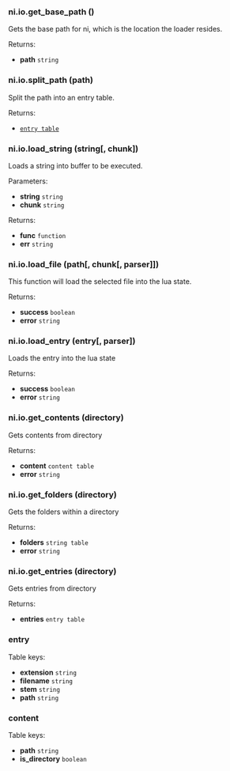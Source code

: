 ### ni.io.get_base_path ()

Gets the base path for ni, which is the location the loader resides.

Returns:
- **path** `string`

### ni.io.split_path (path)

Split the path into an entry table.

Returns:
- [`entry table`](#entry)

### ni.io.load_string (string[, chunk])

Loads a string into buffer to be executed.

Parameters:
- **string** `string`
- **chunk** `string`

Returns:
- **func** `function`
- **err** `string`

### ni.io.load_file (path[, chunk[, parser]])

This function will load the selected file into the lua state.

Returns:
- **success** `boolean`
- **error** `string`

### ni.io.load_entry (entry[, parser])

Loads the entry into the lua state

Returns:
- **success** `boolean`
- **error** `string`

### ni.io.get_contents (directory)

Gets contents from directory

Returns:
- **content** `content table`
- **error** `string`

### ni.io.get_folders (directory)

Gets the folders within a directory

Returns:
- **folders** `string table`
- **error** `string`

### ni.io.get_entries (directory)

Gets entries from directory

Returns:
- **entries** `entry table`

### entry

Table keys:
- **extension** `string`
- **filename** `string`
- **stem** `string`
- **path** `string`

### content

Table keys:
- **path** `string`
- **is_directory** `boolean`

